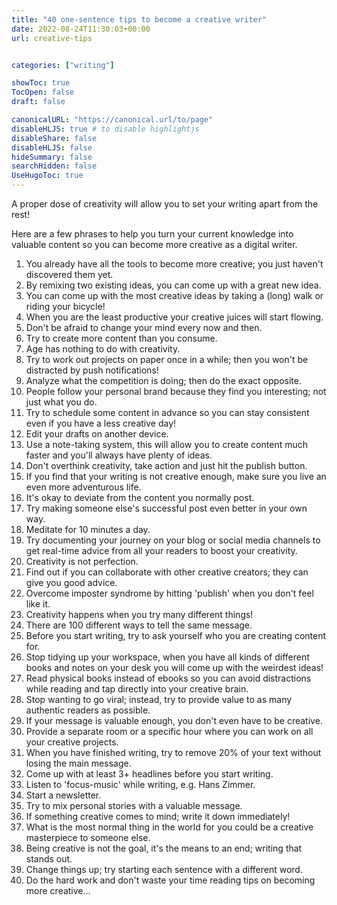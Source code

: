 ```yaml
---
title: "40 one-sentence tips to become a creative writer"
date: 2022-08-24T11:30:03+00:00
url: creative-tips


categories: ["writing"]

showToc: true
TocOpen: false
draft: false

canonicalURL: "https://canonical.url/to/page"
disableHLJS: true # to disable highlightjs
disableShare: false
disableHLJS: false
hideSummary: false
searchHidden: false
UseHugoToc: true
---
```


A proper dose of creativity will allow you to set your writing apart from the rest!

Here are a few phrases to help you turn your current knowledge into valuable content so you can become more creative as a digital writer.

1. You already have all the tools to become more creative; you just haven't discovered them yet.
2. By remixing two existing ideas, you can come up with a great new idea.
3. You can come up with the most creative ideas by taking a (long) walk or riding your bicycle!
4. When you are the least productive your creative juices will start flowing.
5. Don't be afraid to change your mind every now and then.
6. Try to create more content than you consume.
7. Age has nothing to do with creativity.
8. Try to work out projects on paper once in a while; then you won't be distracted by push notifications!
9. Analyze what the competition is doing; then do the exact opposite.
10. People follow your personal brand because they find you interesting; not just what you do.
11. Try to schedule some content in advance so you can stay consistent even if you have a less creative day!
12. Edit your drafts on another device.
13. Use a note-taking system, this will allow you to create content much faster and you'll always have plenty of ideas.
14. Don't overthink creativity, take action and just hit the publish button.
15. If you find that your writing is not creative enough, make sure you live an even more adventurous life.
16. It's okay to deviate from the content you normally post.
17. Try making someone else's successful post even better in your own way.
18. Meditate for 10 minutes a day.
19. Try documenting your journey on your blog or social media channels to get real-time advice from all your readers to boost your creativity.
20. Creativity is not perfection.
21. Find out if you can collaborate with other creative creators; they can give you good advice.
22. Overcome imposter syndrome by hitting 'publish' when you don't feel like it.
23. Creativity happens when you try many different things!
24. There are 100 different ways to tell the same message.
25. Before you start writing, try to ask yourself who you are creating content for.
26. Stop tidying up your workspace, when you have all kinds of different books and notes on your desk you will come up with the weirdest ideas!
27. Read physical books instead of ebooks so you can avoid distractions while reading and tap directly into your creative brain.
28. Stop wanting to go viral; instead, try to provide value to as many authentic readers as possible.
29. If your message is valuable enough, you don't even have to be creative.
30. Provide a separate room or a specific hour where you can work on all your creative projects.
31. When you have finished writing, try to remove 20% of your text without losing the main message.
32. Come up with at least 3+ headlines before you start writing.
33. Listen to 'focus-music' while writing, e.g. Hans Zimmer.
34. Start a newsletter.
35. Try to mix personal stories with a valuable message.
36. If something creative comes to mind; write it down immediately!
37. What is the most normal thing in the world for you could be a creative masterpiece to someone else.
38. Being creative is not the goal, it's the means to an end; writing that stands out.
39. Change things up; try starting each sentence with a different word.
40. Do the hard work and don't waste your time reading tips on becoming more creative...